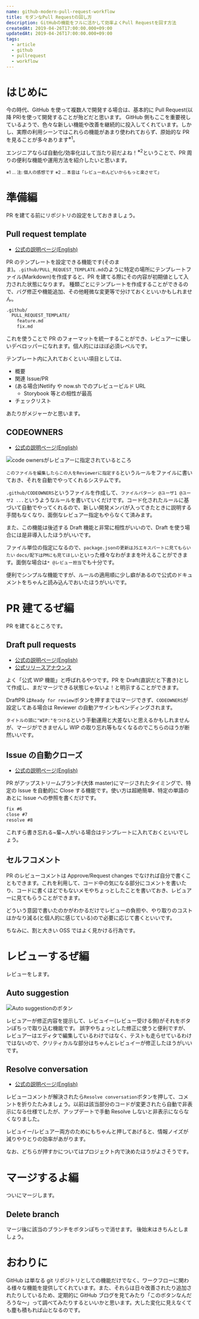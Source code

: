 ```yaml
---
name: github-modern-pull-request-workflow
title: モダンなPull Requestの回し方
description: GitHubの機能をフルに活かして効率よくPull Requestを回す方法
createdAt: 2019-04-26T17:00:00.000+09:00
updatedAt: 2019-04-26T17:00:00.000+09:00
tags:
  - article
  - github
  - pullrequest
  - workflow
---
```


# はじめに

今の時代、GitHub を使って複数人で開発する場合は、基本的に Pull Request(以降 PR)を使って開発することが殆どだと思います。
GitHub 側もここを重要視しているようで、色々な新しい機能や改善を継続的に投入してくれています。しかし、実際の利用シーンではこれらの機能があまり使われておらず、原始的な PR を見ることが多々あります<sup>※1</sup>。

エンジニアならば自動化/効率化はして当たり前だよね！<sup>※2</sup>ということで、PR 周りの便利な機能や運用方法を紹介したいと思います。

<small>※1 ... 注: 個人の感想です</small>
<small>※2 ... 本音は「レビューめんどいからもっと楽させて」</small>

# 準備編

PR を建てる前にリポジトリの設定をしておきましょう。

## Pull request template

- [公式の説明ページ(English)](https://help.github.com/en/articles/creating-a-pull-request-template-for-your-repository)

PR のテンプレートを設定できる機能です(そのまま)。`.github/PULL_REQUEST_TEMPLATE.md`のように特定の場所にテンプレートファイル(Markdown)を作成すると、PR を建てる際にその内容が初期値として入力された状態になります。
種類ごとにテンプレートを作成することができるので、バグ修正や機能追加、その他軽微な変更等で分けておくといいかもしれません。

```hbs
.github/
  PULL_REQUEST_TEMPLATE/
    feature.md
    fix.md
```

これを使うことで PR のフォーマットを統一することができ、レビュアーに優しいデベロッパーになれます。個人的にはほぼ必須レベルです。

テンプレート内に入れておくといい項目としては、

- 概要
- 関連 Issue/PR
- (ある場合)Netlify や now.sh でのプレビュービルド URL
  - Storybook 等との相性が最高
- チェックリスト

あたりがメジャーかと思います。

## CODEOWNERS

- [公式の説明ページ(English)](https://help.github.com/en/articles/about-code-owners)

![code ownersがレビュアーに指定されているところ](/images/article-20190426-02.png)

`このファイルを編集したらこの人をReviewerに指定する`というルールをファイルに書いておき、それを自動でやってくれるシステムです。

`.github/CODEOWNERS`というファイルを作成して、`ファイルパターン @ユーザ1 @ユーザ2 ...`というようなルールを書いていくだけです。コード化されたルールに基づいて自動でやってくれるので、新しい開発メンバが入ってきたときに説明する手間もなくなり、面倒なレビュアー指定もやらなくて済みます。

また、この機能は後述する Draft 機能と非常に相性がいいので、Draft を使う場合には是非導入したほうがいいです。

ファイル単位の指定になるので、`package.jsonの更新はJSエキスパートに見てもらいたい` `docs/配下はPMにも見てほしい`といった様々なわがままを叶えることができます。面倒な場合は`* @レビュー担当`でも十分です。

便利でシンプルな機能ですが、ルールの適用順に少し癖があるので公式のドキュメントをちゃんと読み込んでおいたほうがいいです。

# PR 建てるぜ編

PR を建てるところです。

## Draft pull requests

- [公式の説明ページ(English)](https://help.github.com/en/articles/about-pull-requests#draft-pull-requests)
- [公式リリースアナウンス](https://github.blog/jp/2019-02-19-introducing-draft-pull-requests/)

よく「公式 WIP 機能」と呼ばれるやつです。PR を Draft(直訳だと下書き)として作成し、まだマージできる状態じゃないよ！と明示することができます。

DraftPR は`Ready for review`ボタンを押すまではマージできず、`CODEOWNERS`が設定してある場合は Reviewer の自動アサインもペンディングされます。

`タイトルの頭に"WIP:"をつける`という手動運用と大差ないと思えるかもしれませんが、マージができませんし WIP の取り忘れ等もなくなるのでこちらのほうが断然いいです。

## Issue の自動クローズ

- [公式の説明ページ(English)](https://help.github.com/en/articles/closing-issues-using-keywords)

PR がアップストリームブランチ(大体 master)にマージされたタイミングで、特定の Issue を自動的に Close する機能です。使い方は超絶簡単、特定の単語のあとに Issue への参照を書くだけです。

```hbs
fix #6
close #7
resolve #8
```

これすら書き忘れる~輩~人がいる場合はテンプレートに入れておくといいでしょう。

## セルフコメント

PR のレビューコメントは Approve/Request changes でなければ自分で書くこともできます。これを利用して、コード中の気になる部分にコメントを書いたり、コードに書くほどでもないメモやちょっとしたことを書いておき、レビュアーに見てもらうことができます。

どういう意図で書いたのかがわかるだけでレビューの負担や、やり取りのコストはかなり減る(と個人的に感じている)ので必要に応じて書くといいです。

ちなみに、割と大きい OSS ではよく見かける行為です。

# レビューするぜ編

レビューをします。

## Auto suggestion

![Auto suggestionのボタン](/images/article-20190426-01.png)

レビュアーが修正内容を提示して、レビュイー(レビュー受ける側)がそれをボタンぽちっで取り込む機能です。
誤字やちょっとした修正に使うと便利ですが、レビュアーはエディタで編集しているわけではなく、テストも走らせているわけではないので、クリティカルな部分はちゃんとレビュイーが修正したほうがいいです。

## Resolve conversation

- [公式の説明ページ(English)](https://help.github.com/en/articles/commenting-on-a-pull-request#resolving-conversations)

レビューコメントが解決されたら`Resolve conversation`ボタンを押して、コメントを折りたたみましょう。以前は該当部分のコードが変更されたら自動で非表示になる仕様でしたが、アップデートで手動 Resolve しないと非表示にならなくなりました。

レビュイー/レビュアー両方のためにもちゃんと押してあげると、情報ノイズが減りやりとりの効率があがります。

なお、どちらが押すかについてはプロジェクト内で決めたほうがよさそうです。

# マージするよ編

ついにマージします。

## Delete branch

マージ後に該当のブランチをボタンぽちっで消せます。
後始末はきちんとしましょう。

# おわりに

GitHub は単なる git リポジトリとしての機能だけでなく、ワークフローに関わる様々な機能を提供してくれています。また、それらは日々改善されたり追加されたりしているため、定期的に GitHub ブログを見てみたり「このボタンなんだろうな〜」って調べてみたりするといいかと思います。大した変化に見えなくても塵も積もれば山となるのです。
